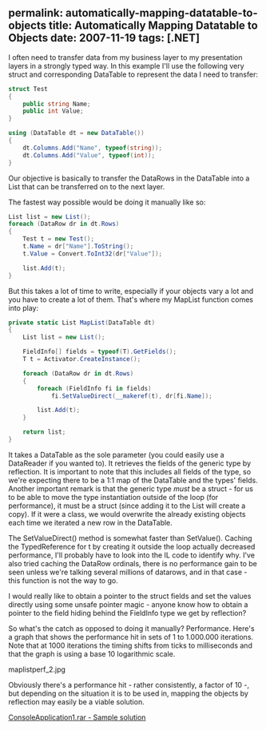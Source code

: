 permalink: automatically-mapping-datatable-to-objects
title: Automatically Mapping Datatable to Objects
date: 2007-11-19
tags: [.NET]
---
I often need to transfer data from my business layer to my presentation layers in a strongly typed way. In this example I'll use the following very struct and corresponding DataTable to represent the data I need to transfer:

<!-- more -->

```csharp
struct Test
{
	public string Name;
	public int Value;
}

using (DataTable dt = new DataTable())
{
	dt.Columns.Add("Name", typeof(string));
	dt.Columns.Add("Value", typeof(int));
}
```

Our objective is basically to transfer the DataRows in the DataTable into a List that can be transferred on to the next layer.

The fastest way possible would be doing it manually like so:

```csharp
List list = new List();
foreach (DataRow dr in dt.Rows)
{
	Test t = new Test();
	t.Name = dr["Name"].ToString();
	t.Value = Convert.ToInt32(dr["Value"]);

	list.Add(t);
}
```

But this takes a lot of time to write, especially if your objects vary a lot and you have to create a lot of them. That's where my MapList function comes into play:

```csharp
private static List MapList(DataTable dt)
{
	List list = new List();

	FieldInfo[] fields = typeof(T).GetFields();
	T t = Activator.CreateInstance();

	foreach (DataRow dr in dt.Rows)
	{
		foreach (FieldInfo fi in fields)
			fi.SetValueDirect(__makeref(t), dr[fi.Name]);

		list.Add(t);
	}

	return list;
}
```

It takes a DataTable as the sole parameter (you could easily use a DataReader if you wanted to). It retrieves the fields of the generic type by reflection. It is important to note that this includes all fields of the type, so we're expecting there to be a 1:1 map of the DataTable and the types' fields. Another important remark is that the generic type *must* be a struct - for us to be able to move the type instantiation outside of the loop (for performance), it must be a struct (since adding it to the List will create a copy). If it were a class, we would overwrite the already existing objects each time we iterated a new row in the DataTable.

The SetValueDirect() method is somewhat faster than SetValue(). Caching the TypedReference for t by creating it outside the loop actually decreased performance, I'll probably have to look into the IL code to identify why. I've also tried caching the DataRow ordinals, there is no performance gain to be seen unless we're talking several millions of datarows, and in that case - this function is not the way to go.

I would really like to obtain a pointer to the struct fields and set the values directly using some unsafe pointer magic - anyone know how to obtain a pointer to the field hiding behind the FieldInfo type we get by reflection?

So what's the catch as opposed to doing it manually? Performance. Here's a graph that shows the performance hit in sets of 1 to 1.000.000 iterations. Note that at 1000 iterations the timing shifts from ticks to milliseconds and that the graph is using a base 10 logarithmic scale.

maplistperf_2.jpg

Obviously there's a performance hit - rather consistently, a factor of 10 -, but depending on the situation it is to be used in, mapping the objects by reflection may easily be a viable solution.

[ConsoleApplication1.rar - Sample solution](ConsoleApplication1.rar)
